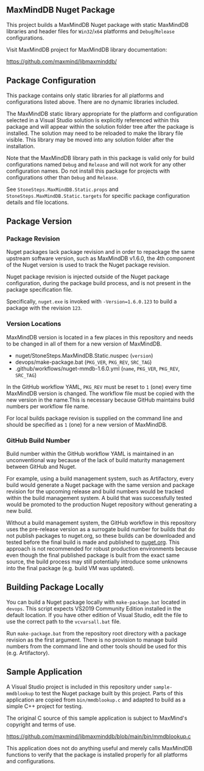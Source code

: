## MaxMindDB Nuget Package

This project builds a MaxMindDB Nuget package with static MaxMindDB
libraries and header files  for `Win32`/`x64` platforms and
`Debug`/`Release` configurations.

Visit MaxMindDB project for MaxMindDB library documentation:

https://github.com/maxmind/libmaxminddb/

## Package Configuration

This package contains only static libraries for all platforms
and configurations listed above. There are no dynamic libraries
included.

The MaxMindDB static library appropriate for the platform and
configuration selected in a Visual Studio solution is explicitly
referenced within this package and will appear within the solution
folder tree after the package is installed. The solution may need
to be reloaded to make the library file visible. This library may
be moved into any solution folder after the installation.

Note that the MaxMindDB library path in this package is valid only
for build configurations named `Debug` and `Release` and will not
work for any other configuration names. Do not install this package
for projects with configurations other than `Debug` and `Release`.

See `StoneSteps.MaxMindDB.Static.props` and `StoneSteps.MaxMindDB.Static.targets`
for specific package configuration details and file locations.

## Package Version

### Package Revision

Nuget packages lack package revision and in order to repackage
the same upstream software version, such as MaxMindDB v1.6.0, the
4th component of the Nuget version is used to track the Nuget
package revision.

Nuget package revision is injected outside of the Nuget package
configuration, during the package build process, and is not present
in the package specification file.

Specifically, `nuget.exe` is invoked with `-Version=1.6.0.123` to
build a package with the revision `123`.

### Version Locations

MaxMindDB version is located in a few places in this repository and
needs to be changed in all of them for a new version of MaxMindDB.

  * nuget/StoneSteps.MaxMindDB.Static.nuspec (`version`)
  * devops/make-package.bat (`PKG_VER`, `PKG_REV`, `SRC_TAG`)
  * .github/workflows/nuget-mmdb-1.6.0.yml (`name`, `PKG_VER`,
    `PKG_REV`, `SRC_TAG`)

In the GitHub workflow YAML, `PKG_REV` must be reset to `1` (one)
every time MaxMindDB version is changed. The workflow file must
be copied with the new version in the name.This is necessary because
GitHub maintains build numbers per workflow file name.

For local builds package revision is supplied on the command line
and should be specified as `1` (one) for a new version of MaxMindDB.

### GitHub Build Number

Build number within the GitHub workflow YAML is maintained in an
unconventional way because of the lack of build maturity management
between GitHub and Nuget.

For example, using a build management system, such as Artifactory,
every build would generate a Nuget package with the same version
and package revision for the upcoming release and build numbers
would be tracked within the build management system. A build that
was successfully tested would be promoted to the production Nuget
repository without generating a new build.

Without a build management system, the GitHub workflow in this
repository uses the pre-release version as a surrogate build
number for builds that do not publish packages to nuget.org, so
these builds can be downloaded and tested before the final build
is made and published to [nuget.org][]. This approach is not
recommended for robust production environments because even
though the final published package is built from the exact same
source, the build process may still potentially introduce some
unknowns into the final package (e.g. build VM was updated).

## Building Package Locally

You can build a Nuget package locally with `make-package.bat`
located in `devops`. This script expects VS2019 Community Edition
installed in the default location. If you have other edition of
Visual Studio, edit the file to use the correct path to the
`vcvarsall.bat` file.

Run `make-package.bat` from the repository root directory with
a package revision as the first argument. There is no provision
to manage build numbers from the command line and other tools
should be used for this (e.g. Artifactory).

## Sample Application

A Visual Studio project is included in this repository under
`sample-mmdblookup` to test the Nuget package built by this project.
Parts of this application are copied from `bin/mmdblookup.c` and
adapted to build as a simple C++ project for testing.

The original C source of this sample application is subject to
MaxMind's copyright and terms of use.

https://github.com/maxmind/libmaxminddb/blob/main/bin/mmdblookup.c

This application does not do anything useful and merely calls
MaxMindDB functions to verify that the package is installed
properly for all platforms and configurations.

[nuget.org]: https://www.nuget.org/packages/StoneSteps.MaxMindDB.Static/
